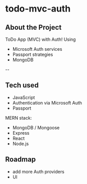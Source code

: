 # todo-mvc-auth

## About the Project

ToDo App (MVC) with Auth! 
Using
* Microsoft Auth services
* Passport strategies
* MongoDB

--

## Tech used
* JavaScript
* Authentication via Microsoft Auth
* Passport

MERN stack:
* MongoDB / Mongoose
* Express
* React
* Node.js

## Roadmap

* add more Auth providers
* UI